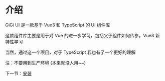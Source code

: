 # 介绍

GiGi UI 是一款基于 Vue3 和 TypeScript 的 UI 组件库

这款组件库主要是用于对 Vue 的进一步学习，包括父子组件如何传参，Vue3 新特性学习

当然，通过这一个项目，对于 TypeScript 我也有了一个更好的理解

注：不要用到生产环境 (本来就没人用~~)

下一节：[安装](#/doc/install)